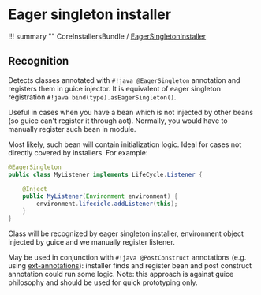 # Eager singleton installer

!!! summary ""
    CoreInstallersBundle / [EagerSingletonInstaller](https://github.com/xvik/dropwizard-guicey/tree/master/src/main/java/ru/vyarus/dropwizard/guice/module/installer/feature/eager/EagerSingletonInstaller.java)

## Recognition

Detects classes annotated with `#!java @EagerSingleton` annotation and registers them in guice injector. 
It is equivalent of eager singleton registration `#!java bind(type).asEagerSingleton()`.

Useful in cases when you have a bean which is not injected by other beans (so guice can't register
it through aot). Normally, you would have to manually register such bean in module.

Most likely, such bean will contain initialization logic. 
Ideal for cases not directly covered by installers. For example:

```java
@EagerSingleton
public class MyListener implements LifeCycle.Listener {
    
    @Inject
    public MyListener(Environment environment) {
        environment.lifecicle.addListener(this);
    }
}
```

Class will be recognized by eager singleton installer, environment object injected by guice and we manually register listener.

May be used in conjunction with `#!java @PostConstruct` annotations (e.g. using [ext-annotations](https://github.com/xvik/guice-ext-annotations)):
installer finds and register bean and post construct annotation could run some logic. Note: this approach is against guice philosophy and should
be used for quick prototyping only.

